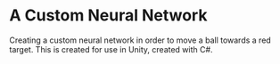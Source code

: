# A Custom Neural Network
Creating a custom neural network in order to move a ball towards a red target.
This is created for use in Unity, created with C#.
